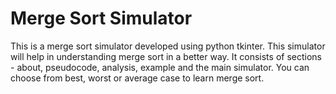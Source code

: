 # Merge Sort Simulator
This is a merge sort simulator developed using python tkinter. This simulator will help in understanding merge sort in a better way. 
It consists of sections - about, pseudocode, analysis, example and the main simulator.
You can choose from best, worst or average case to learn merge sort.

